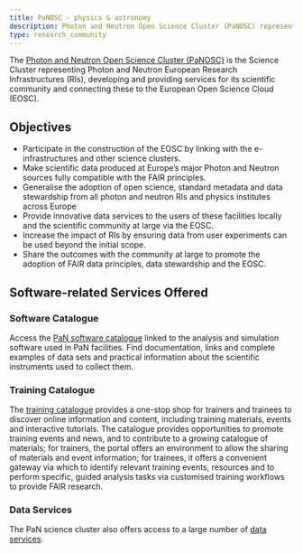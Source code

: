 ```yaml
---
title: PaNOSC - physics & astronomy
description: Photon and Neutron Open Science Cluster (PaNOSC) represents Photon and Neutron European Research Infrastructures
type: research_community
---
```


The [Photon and Neutron Open Science Cluster (PaNOSC)](https://www.panosc.eu/) is the Science Cluster representing Photon and Neutron European Research Infrastructures (RIs), developing and providing services for its scientific community and connecting these to the European Open Science Cloud (EOSC).

## Objectives
- Participate in the construction of the EOSC by linking with the e-infrastructures and other science clusters.
- Make scientific data produced at Europe’s major Photon and Neutron sources fully compatible with the FAIR principles.
- Generalise the adoption of open science, standard metadata and data stewardship from all photon and neutron RIs and physics institutes across Europe
- Provide innovative data services to the users of these facilities locally and the scientific community at large via the EOSC.
- Increase the impact of RIs by ensuring data from user experiments can be used beyond the initial scope.
- Share the outcomes with the community at large to promote the adoption of FAIR data principles, data stewardship and the EOSC.

## Software-related Services Offered

### Software Catalogue

Access the [PaN software catalogue](https://software.pan-data.eu/) linked to the analysis and simulation software used in PaN facilities. Find documentation, links and complete examples of data sets and practical information about the scientific instruments used to collect them. 

### Training Catalogue

The [training catalogue](https://pan-training.eu/) provides a one-stop shop for trainers and trainees to discover online information and content, including training materials, events and interactive tutorials. The catalogue provides opportunities to promote training events and news, and to contribute to a growing catalogue of materials; for trainers, the portal offers an environment to allow the sharing of materials and event information; for trainees, it offers a convenient gateway via which to identify relevant training events, resources and to perform specific, guided analysis tasks via customised training workflows to provide FAIR research.

### Data Services

The PaN science cluster also offers access to a large number of [data services](https://www.panosc.eu/services/).

